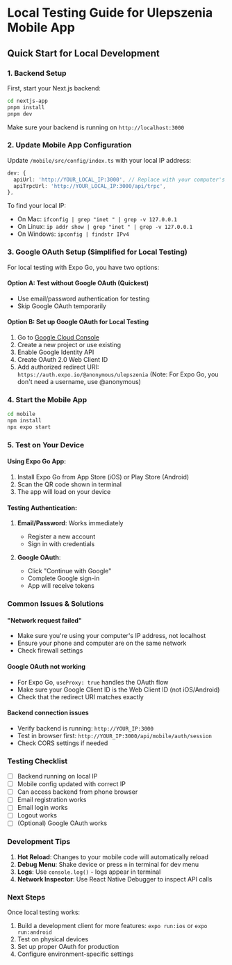 # Local Testing Guide for Ulepszenia Mobile App

## Quick Start for Local Development

### 1. Backend Setup

First, start your Next.js backend:
```bash
cd nextjs-app
pnpm install
pnpm dev
```

Make sure your backend is running on `http://localhost:3000`

### 2. Update Mobile App Configuration

Update `/mobile/src/config/index.ts` with your local IP address:
```typescript
dev: {
  apiUrl: 'http://YOUR_LOCAL_IP:3000', // Replace with your computer's IP
  apiTrpcUrl: 'http://YOUR_LOCAL_IP:3000/api/trpc',
},
```

To find your local IP:
- On Mac: `ifconfig | grep "inet " | grep -v 127.0.0.1`
- On Linux: `ip addr show | grep "inet " | grep -v 127.0.0.1`
- On Windows: `ipconfig | findstr IPv4`

### 3. Google OAuth Setup (Simplified for Local Testing)

For local testing with Expo Go, you have two options:

#### Option A: Test without Google OAuth (Quickest)
- Use email/password authentication for testing
- Skip Google OAuth temporarily

#### Option B: Set up Google OAuth for Local Testing
1. Go to [Google Cloud Console](https://console.cloud.google.com/)
2. Create a new project or use existing
3. Enable Google Identity API
4. Create OAuth 2.0 Web Client ID
5. Add authorized redirect URI: `https://auth.expo.io/@anonymous/ulepszenia`
   (Note: For Expo Go, you don't need a username, use @anonymous)

### 4. Start the Mobile App

```bash
cd mobile
npm install
npx expo start
```

### 5. Test on Your Device

#### Using Expo Go App:
1. Install Expo Go from App Store (iOS) or Play Store (Android)
2. Scan the QR code shown in terminal
3. The app will load on your device

#### Testing Authentication:
1. **Email/Password**: Works immediately
   - Register a new account
   - Sign in with credentials

2. **Google OAuth**: 
   - Click "Continue with Google"
   - Complete Google sign-in
   - App will receive tokens

### Common Issues & Solutions

#### "Network request failed"
- Make sure you're using your computer's IP address, not localhost
- Ensure your phone and computer are on the same network
- Check firewall settings

#### Google OAuth not working
- For Expo Go, `useProxy: true` handles the OAuth flow
- Make sure your Google Client ID is the Web Client ID (not iOS/Android)
- Check that the redirect URI matches exactly

#### Backend connection issues
- Verify backend is running: `http://YOUR_IP:3000`
- Test in browser first: `http://YOUR_IP:3000/api/mobile/auth/session`
- Check CORS settings if needed

### Testing Checklist

- [ ] Backend running on local IP
- [ ] Mobile config updated with correct IP
- [ ] Can access backend from phone browser
- [ ] Email registration works
- [ ] Email login works
- [ ] Logout works
- [ ] (Optional) Google OAuth works

### Development Tips

1. **Hot Reload**: Changes to your mobile code will automatically reload
2. **Debug Menu**: Shake device or press `m` in terminal for dev menu
3. **Logs**: Use `console.log()` - logs appear in terminal
4. **Network Inspector**: Use React Native Debugger to inspect API calls

### Next Steps

Once local testing works:
1. Build a development client for more features: `expo run:ios` or `expo run:android`
2. Test on physical devices
3. Set up proper OAuth for production
4. Configure environment-specific settings